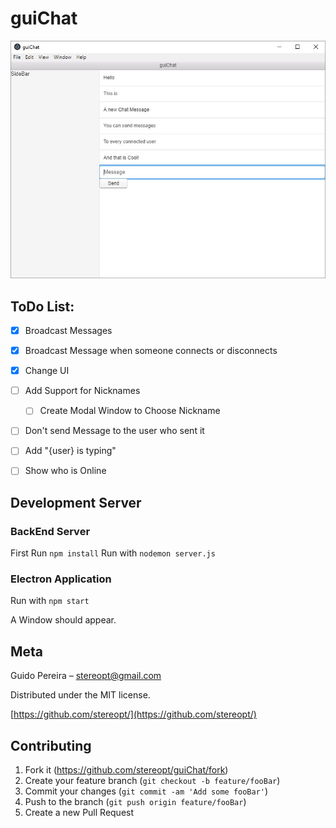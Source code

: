 # guiChat

![guiChat](https://raw.githubusercontent.com/StereoPT/guiChat/master/screens/guiChat_002.jpg)


## ToDo List:

- [x] Broadcast Messages
- [x] Broadcast Message when someone connects or disconnects
- [x] Change UI
- [ ] Add Support for Nicknames
  - [ ] Create Modal Window to Choose Nickname
- [ ] Don't send Message to the user who sent it
- [ ] Add "{user} is typing"
- [ ] Show who is Online


## Development Server

### BackEnd Server

First Run `npm install`
Run with `nodemon server.js`


### Electron Application

Run with `npm start`

A Window should appear.


## Meta

Guido Pereira – stereopt@gmail.com

Distributed under the MIT license.

[https://github.com/stereopt/](https://github.com/stereopt/)


## Contributing

1. Fork it (<https://github.com/stereopt/guiChat/fork>)
2. Create your feature branch (`git checkout -b feature/fooBar`)
3. Commit your changes (`git commit -am 'Add some fooBar'`)
4. Push to the branch (`git push origin feature/fooBar`)
5. Create a new Pull Request
